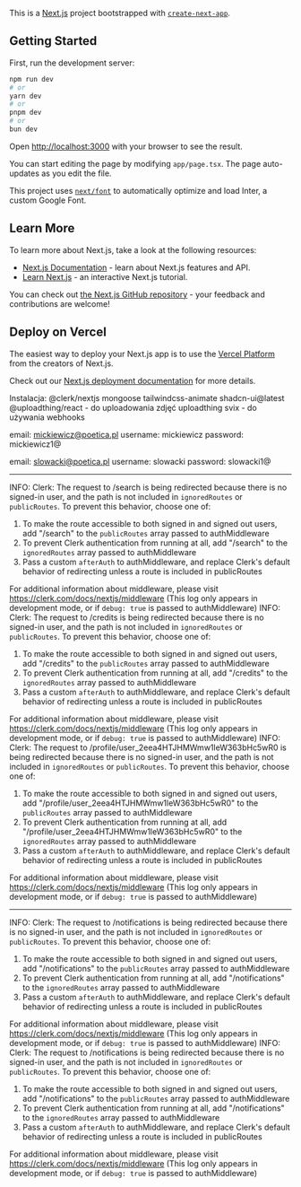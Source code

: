 This is a [Next.js](https://nextjs.org/) project bootstrapped with [`create-next-app`](https://github.com/vercel/next.js/tree/canary/packages/create-next-app).

## Getting Started

First, run the development server:

```bash
npm run dev
# or
yarn dev
# or
pnpm dev
# or
bun dev
```

Open [http://localhost:3000](http://localhost:3000) with your browser to see the result.

You can start editing the page by modifying `app/page.tsx`. The page auto-updates as you edit the file.

This project uses [`next/font`](https://nextjs.org/docs/basic-features/font-optimization) to automatically optimize and load Inter, a custom Google Font.

## Learn More

To learn more about Next.js, take a look at the following resources:

- [Next.js Documentation](https://nextjs.org/docs) - learn about Next.js features and API.
- [Learn Next.js](https://nextjs.org/learn) - an interactive Next.js tutorial.

You can check out [the Next.js GitHub repository](https://github.com/vercel/next.js/) - your feedback and contributions are welcome!

## Deploy on Vercel

The easiest way to deploy your Next.js app is to use the [Vercel Platform](https://vercel.com/new?utm_medium=default-template&filter=next.js&utm_source=create-next-app&utm_campaign=create-next-app-readme) from the creators of Next.js.

Check out our [Next.js deployment documentation](https://nextjs.org/docs/deployment) for more details.


Instalacja:
@clerk/nextjs
mongoose
tailwindcss-animate
shadcn-ui@latest
@uploadthing/react - do uploadowania zdjęć
uploadthing
svix - do używania webhooks

email: mickiewicz@poetica.pl
username: mickiewicz
password: mickiewicz1@

email: slowacki@poetica.pl
username: slowacki
password: slowacki1@


-------------------------------------------------------------------------------------------------------------

INFO: Clerk: The request to /search is being redirected because there is no signed-in user, and the path is not included in `ignoredRoutes` or `publicRoutes`. To prevent this behavior, choose one of:

1. To make the route accessible to both signed in and signed out users, add "/search" to the `publicRoutes` array passed to authMiddleware
2. To prevent Clerk authentication from running at all, add "/search" to the `ignoredRoutes` array passed to authMiddleware
3. Pass a custom `afterAuth` to authMiddleware, and replace Clerk's default behavior of redirecting unless a route is included in publicRoutes

For additional information about middleware, please visit https://clerk.com/docs/nextjs/middleware
(This log only appears in development mode, or if `debug: true` is passed to authMiddleware)
INFO: Clerk: The request to /credits is being redirected because there is no signed-in user, and the path is not included in `ignoredRoutes` or `publicRoutes`. To 
prevent this behavior, choose one of:

1. To make the route accessible to both signed in and signed out users, add "/credits" to the `publicRoutes` array passed to authMiddleware
2. To prevent Clerk authentication from running at all, add "/credits" to the `ignoredRoutes` array passed to authMiddleware
3. Pass a custom `afterAuth` to authMiddleware, and replace Clerk's default behavior of redirecting unless a route is included in publicRoutes

For additional information about middleware, please visit https://clerk.com/docs/nextjs/middleware
(This log only appears in development mode, or if `debug: true` is passed to authMiddleware)
INFO: Clerk: The request to /profile/user_2eea4HTJHMWmw1leW363bHc5wR0 is being redirected because there is no signed-in user, and the path is not included in `ignoredRoutes` or `publicRoutes`. To prevent this behavior, choose one of:

1. To make the route accessible to both signed in and signed out users, add "/profile/user_2eea4HTJHMWmw1leW363bHc5wR0" to the `publicRoutes` array passed to authMiddleware
2. To prevent Clerk authentication from running at all, add "/profile/user_2eea4HTJHMWmw1leW363bHc5wR0" to the `ignoredRoutes` array passed to authMiddleware      
3. Pass a custom `afterAuth` to authMiddleware, and replace Clerk's default behavior of redirecting unless a route is included in publicRoutes

For additional information about middleware, please visit https://clerk.com/docs/nextjs/middleware
(This log only appears in development mode, or if `debug: true` is passed to authMiddleware)

------------------------------------------------------------------------------------------------------------------

INFO: Clerk: The request to /notifications is being redirected because there is no signed-in user, and the path is not included in `ignoredRoutes` or `publicRoutes`. To prevent this behavior, choose one of:

1. To make the route accessible to both signed in and signed out users, add "/notifications" to the `publicRoutes` array passed to authMiddleware
2. To prevent Clerk authentication from running at all, add "/notifications" to the `ignoredRoutes` array passed to authMiddleware
3. Pass a custom `afterAuth` to authMiddleware, and replace Clerk's default behavior of redirecting unless a route is included in publicRoutes

For additional information about middleware, please visit https://clerk.com/docs/nextjs/middleware
(This log only appears in development mode, or if `debug: true` is passed to authMiddleware)
INFO: Clerk: The request to /notifications is being redirected because there is no signed-in user, and the path is not included in `ignoredRoutes` or `publicRoutes`. To prevent this behavior, choose one of:

1. To make the route accessible to both signed in and signed out users, add "/notifications" to the `publicRoutes` array passed to authMiddleware
2. To prevent Clerk authentication from running at all, add "/notifications" to the `ignoredRoutes` array passed to authMiddleware
3. Pass a custom `afterAuth` to authMiddleware, and replace Clerk's default behavior of redirecting unless a route is included in publicRoutes

For additional information about middleware, please visit https://clerk.com/docs/nextjs/middleware
(This log only appears in development mode, or if `debug: true` is passed to authMiddleware)